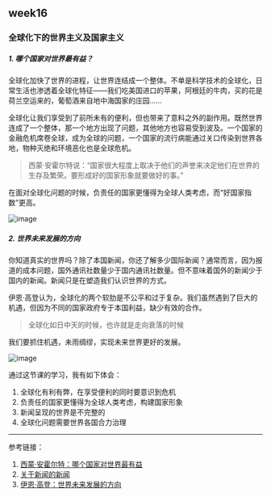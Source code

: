## week16

### 全球化下的世界主义及国家主义

##### 1. 哪个国家对世界最有益？

全球化加快了世界的进程，让世界连结成一个整体。不单是科学技术的全球化，日常生活也渗透着全球化特征——我们吃美国进口的苹果，阿根廷的牛肉，买的花是荷兰空运来的，葡萄酒来自地中海国家的庄园……<br>

全球化让我们享受到了前所未有的便利，但也带来了意料之外的副作用。既然世界连成了一个整体，那一个地方出现了问题，其他地方也容易受到波及。一个国家的金融危机席卷全球，成为全球的问题，一个国家的流行病能通过关口传染到世界各地，物种灭绝和环境恶化也是全球危机。<br>

> 西蒙·安霍尔特说：“国家很大程度上取决于他们的声誉来决定他们在世界的生存及繁荣。要形成好的国家形象就要做好的事。”

在面对全球化问题的时候，负责任的国家更懂得为全球人类考虑，而“好国家指数”更高。<br>

![image](https://leeyukyup.github.io/TED_pages/16.jpg)

##### 2. 世界未来发展的方向

你知道真实的世界吗？除了本国新闻，你还了解多少国际新闻？通常而言，因为报道的成本问题，国外通讯社数量少于国内通讯社数量。但不意味着国外的新闻少于国内的新闻。新闻只是在塑造我们认识世界的方式。<br>

伊恩·高登认为，全球化的两个软肋是不公平和过于复杂。我们虽然遇到了巨大的机遇，但因为不同的国家政府专于本国利益，缺少有效的合作。<br>

> 全球化如日中天的时候，也许就是走向衰落的时候

我们要抓住机遇，未雨绸缪，实现未来世界更好的发展。

![image](https://leeyukyup.github.io/TED_pages/16.png)


通过这节课的学习，我有如下体会：

1. 全球化有利有弊，在享受便利的同时要意识到危机
2. 负责任的国家更懂得为全球人类考虑，构建国家形象
3. 新闻呈现的世界是不完整的
4. 全球化问题需要世界各国合力治理


---
参考链接：
1. [西蒙·安霍尔特：哪个国家对世界最有益](http://open.163.com/movie/2014/12/V/6/MADP8B2Q7_MADPQS9V6.html)
2. [关于新闻的新闻](https://www.ted.com/talks/alisa_miller_shares_the_news_about_the_news/details?&language=zh-cn)
3. [伊恩·高登：世界未来发展的方向](https://www.ted.com/talks/ian_goldin_navigating_our_global_future?&language=zh-cn)